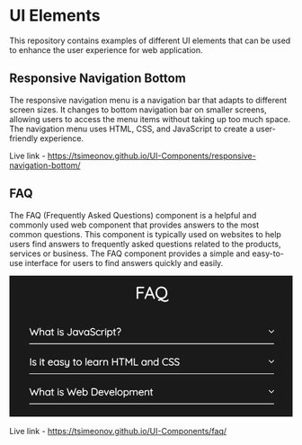 # UI Elements
This repository contains examples of different UI elements that can be used to enhance the user experience for web application.

## Responsive Navigation Bottom
The responsive navigation menu is a navigation bar that adapts to different screen sizes. It changes to bottom navigation bar on smaller screens, allowing users to access the menu items without taking up too much space. The navigation menu uses HTML, CSS, and JavaScript to create a user-friendly experience.

Live link - https://tsimeonov.github.io/UI-Components/responsive-navigation-bottom/

## FAQ
The FAQ (Frequently Asked Questions) component is a helpful and commonly used web component that provides answers to the most common questions. This component is typically used on websites to help users find answers to frequently asked questions related to the products, services or business. The FAQ component provides a simple and easy-to-use interface for users to find answers quickly and easily.

<img src="./faq/faq.png" width="600px"/>

Live link - https://tsimeonov.github.io/UI-Components/faq/
